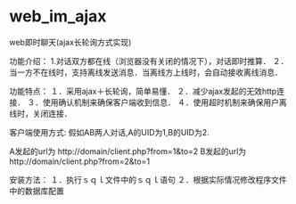 # web_im_ajax
web即时聊天(ajax长轮询方式实现)

功能介绍：
1.对话双方都在线（浏览器没有关闭的情况下），对话即时推算．
２．当一方不在线时，支持离线发送消息．当离线方上线时，会自动接收离线消息．

功能特点：
１．采用ajax＋长轮询，简单易懂．
２．减少ajax发起的无效http连接．
３．使用确认机制来确保客户端收到信息．
４．使用超时机制来确保用户离线时，关闭连接．

客户端使用方式:
假如AB两人对话,A的UID为1,B的UID为2.

A发起的url为
http://domain/client.php?from=1&to=2
B发起的url为
http://domain/client.php?from=2&to=1

安装方法：
１．执行ｓｑｌ文件中的ｓｑｌ语句
２．根据实际情况修改程序文件中的数据库配置
